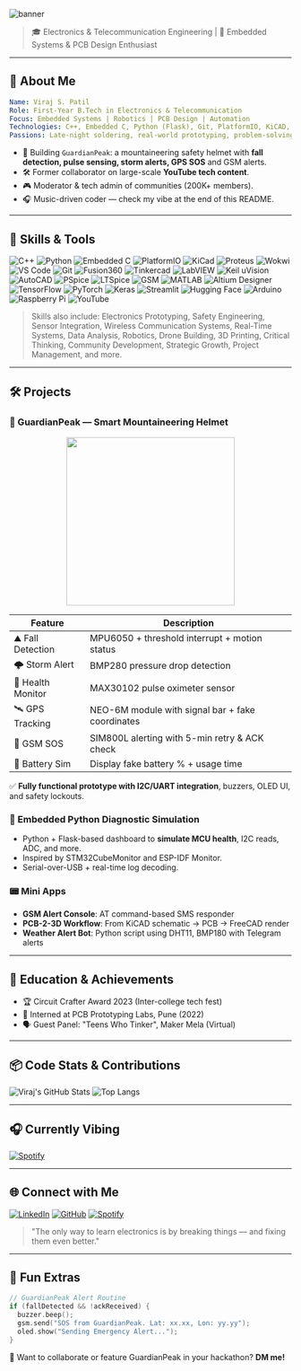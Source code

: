 ![banner](https://readme-typing-svg.herokuapp.com/?font=Fira+Code&size=26&pause=1000&color=F7B32B&width=800&lines=Hello+World!+I'm+Viraj+%F0%9F%91%8B;Embedded+Engineer+%7C+PCB+Designer+%7C+Hardware+Nerd+%E2%9A%99%EF%B8%8F;Electronics+%7C+Automation+%7C+Open+Source+%F0%9F%94%A5;Let%E2%80%99s+Build+Something+Cool+Together+%F0%9F%94%BB)

> 🎓 Electronics & Telecommunication Engineering | 🎯 Embedded Systems & PCB Design Enthusiast
---

## 🧠 About Me
```yaml
Name: Viraj S. Patil
Role: First-Year B.Tech in Electronics & Telecommunication
Focus: Embedded Systems | Robotics | PCB Design | Automation
Technologies: C++, Embedded C, Python (Flask), Git, PlatformIO, KiCAD, VS Code
Passions: Late-night soldering, real-world prototyping, problem-solving
```

- 🔬 Building `GuardianPeak`: a mountaineering safety helmet with **fall detection, pulse sensing, storm alerts, GPS SOS** and GSM alerts.
- 🛠️ Former collaborator on large-scale **YouTube tech content**.
- 🎮 Moderator & tech admin of communities (200K+ members).
- 🎧 Music-driven coder — check my vibe at the end of this README.

---

## 🚀 Skills & Tools

![C++](https://img.shields.io/badge/C++-00599C?style=flat-square&logo=c%2B%2B&logoColor=white)
![Python](https://img.shields.io/badge/Python-3670A0?style=flat-square&logo=python&logoColor=ffdd54)
![Embedded C](https://img.shields.io/badge/Embedded%20C-%2300599C?style=flat-square&logo=c)
![PlatformIO](https://img.shields.io/badge/PlatformIO-302F36?style=flat-square&logo=platformio)
![KiCad](https://img.shields.io/badge/KiCad-314CB0?style=flat-square&logo=kicad&logoColor=white)
![Proteus](https://img.shields.io/badge/Proteus-3D%20Simulation-blue?style=flat-square)
![Wokwi](https://img.shields.io/badge/Wokwi-Simulation-green?style=flat-square)
![VS Code](https://img.shields.io/badge/VS--Code-007ACC?style=flat-square&logo=visual%20studio%20code&logoColor=white)
![Git](https://img.shields.io/badge/Git-F05032?style=flat-square&logo=git&logoColor=white)
![Fusion360](https://img.shields.io/badge/Fusion%20360-ED1C24?style=flat-square&logo=autodesk&logoColor=white)
![Tinkercad](https://img.shields.io/badge/Tinkercad-FF0C00?style=flat-square&logo=tinkercad&logoColor=white)
![LabVIEW](https://img.shields.io/badge/LabVIEW-FEDA01?style=flat-square)
![Keil uVision](https://img.shields.io/badge/Keil-uVision-0076C0?style=flat-square)
![AutoCAD](https://img.shields.io/badge/AutoCAD-EF1C25?style=flat-square&logo=autodesk&logoColor=white)
![PSpice](https://img.shields.io/badge/PSpice-003366?style=flat-square)
![LTSpice](https://img.shields.io/badge/LTSpice-9C1D1D?style=flat-square)
![GSM](https://img.shields.io/badge/GSM-Network-blue?style=flat-square)
![MATLAB](https://img.shields.io/badge/MATLAB-0076A8?style=flat-square)
![Altium Designer](https://img.shields.io/badge/Altium-Designer-1D1D1D?style=flat-square)
![TensorFlow](https://img.shields.io/badge/TensorFlow-FF6F00?style=flat-square&logo=tensorflow&logoColor=white)
![PyTorch](https://img.shields.io/badge/PyTorch-EE4C2C?style=flat-square&logo=pytorch&logoColor=white)
![Keras](https://img.shields.io/badge/Keras-D00000?style=flat-square&logo=keras&logoColor=white)
![Streamlit](https://img.shields.io/badge/Streamlit-FF4B4B?style=flat-square&logo=streamlit&logoColor=white)
![Hugging Face](https://img.shields.io/badge/HuggingFace-FFD21F?style=flat-square&logo=huggingface&logoColor=black)
![Arduino](https://img.shields.io/badge/Arduino-00979D?style=flat-square&logo=arduino&logoColor=white)
![Raspberry Pi](https://img.shields.io/badge/RaspberryPi-A22846?style=flat-square&logo=raspberrypi&logoColor=white)
![YouTube](https://img.shields.io/badge/YouTube-FF0000?style=flat-square&logo=youtube&logoColor=white)

> Skills also include: Electronics Prototyping, Safety Engineering, Sensor Integration, Wireless Communication Systems, Real-Time Systems, Data Analysis, Robotics, Drone Building, 3D Printing, Critical Thinking, Community Development, Strategic Growth, Project Management, and more.

---

## 🛠 Projects

### 🧢 GuardianPeak — Smart Mountaineering Helmet
<div align="center">
  <img src="https://media.giphy.com/media/QBd2kLB5qDmysEXre9/giphy.gif" width="300" />
</div>

| Feature | Description |
|--------|-------------|
| ⛰️ Fall Detection | MPU6050 + threshold interrupt + motion status |
| 🌩️ Storm Alert | BMP280 pressure drop detection |
| 💓 Health Monitor | MAX30102 pulse oximeter sensor |
| 🛰️ GPS Tracking | NEO-6M module with signal bar + fake coordinates |
| 📳 GSM SOS | SIM800L alerting with 5-min retry & ACK check |
| 🔋 Battery Sim | Display fake battery % + usage time |

✅ **Fully functional prototype with I2C/UART integration**, buzzers, OLED UI, and safety lockouts.


### 🧪 Embedded Python Diagnostic Simulation

- Python + Flask-based dashboard to **simulate MCU health**, I2C reads, ADC, and more.
- Inspired by STM32CubeMonitor and ESP-IDF Monitor.
- Serial-over-USB + real-time log decoding.

### 📟 Mini Apps
- **GSM Alert Console**: AT command-based SMS responder
- **PCB-2-3D Workflow**: From KiCAD schematic → PCB → FreeCAD render
- **Weather Alert Bot**: Python script using DHT11, BMP180 with Telegram alerts

---

## 🧠 Education & Achievements

- 🏆 Circuit Crafter Award 2023 (Inter-college tech fest)
- 🧪 Interned at PCB Prototyping Labs, Pune (2022)
- 🗣️ Guest Panel: "Teens Who Tinker", Maker Mela (Virtual)

---

## 📦 Code Stats & Contributions

![Viraj's GitHub Stats](https://github-readme-stats.vercel.app/api?username=Vrajsp&show_icons=true&theme=radical&hide_title=true)
![Top Langs](https://github-readme-stats.vercel.app/api/top-langs/?username=Vrajsp&layout=compact&theme=tokyonight)

---

## 🎧 Currently Vibing

[![Spotify](https://novatorem-spotify-git-main-vrajsp.vercel.app/api/spotify)](https://open.spotify.com/user/31qy4jfnvd7bppnoezvpv4dwpyjy)

---

## 🌐 Connect with Me

[![LinkedIn](https://img.shields.io/badge/LinkedIn-%230077B5?style=for-the-badge&logo=linkedin&logoColor=white)](https://www.linkedin.com/in/viraj-sp/)
[![GitHub](https://img.shields.io/badge/GitHub-%2312100E?style=for-the-badge&logo=github&logoColor=white)](https://github.com/Vrajsp)
[![Spotify](https://img.shields.io/badge/Spotify-1DB954?style=for-the-badge&logo=spotify&logoColor=white)](https://open.spotify.com/user/31qy4jfnvd7bppnoezvpv4dwpyjy)

> "The only way to learn electronics is by breaking things — and fixing them even better."

---

## 🧩 Fun Extras

```cpp
// GuardianPeak Alert Routine
if (fallDetected && !ackReceived) {
  buzzer.beep();
  gsm.send("SOS from GuardianPeak. Lat: xx.xx, Lon: yy.yy");
  oled.show("Sending Emergency Alert...");
}
```

📌 Want to collaborate or feature GuardianPeak in your hackathon? **DM me!**
